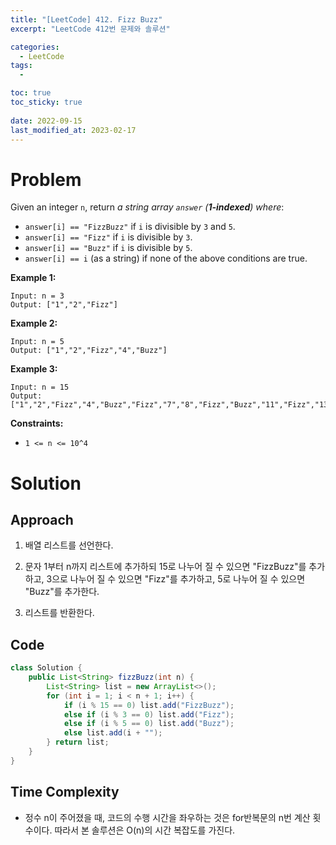 ```yaml
---
title: "[LeetCode] 412. Fizz Buzz"
excerpt: "LeetCode 412번 문제와 솔루션"

categories:
  - LeetCode
tags:
  - 

toc: true
toc_sticky: true
 
date: 2022-09-15
last_modified_at: 2023-02-17
---
```

# **Problem**
Given an integer `n`, return *a string array `answer` (**1-indexed**) where*:

- `answer[i] == "FizzBuzz"` if `i` is divisible by `3` and `5`.
- `answer[i] == "Fizz"` if `i` is divisible by `3`.
- `answer[i] == "Buzz"` if `i` is divisible by `5`.
- `answer[i] == i` (as a string) if none of the above conditions are true.

**Example 1:**
```
Input: n = 3
Output: ["1","2","Fizz"]
```
**Example 2:**
```
Input: n = 5
Output: ["1","2","Fizz","4","Buzz"]
```
**Example 3:**
```
Input: n = 15
Output: ["1","2","Fizz","4","Buzz","Fizz","7","8","Fizz","Buzz","11","Fizz","13","14","FizzBuzz"]
```
**Constraints:**
- `1 <= n <= 10^4`

# **Solution**
## **Approach**
1. 배열 리스트를 선언한다.

2. 문자 1부터 n까지 리스트에 추가하되 15로 나누어 질 수 있으면 "FizzBuzz"를 추가하고, 3으로 나누어 질 수 있으면 "Fizz"를 추가하고, 5로 나누어 질 수 있으면 "Buzz"를 추가한다.

3. 리스트를 반환한다.
## **Code**
```java
class Solution {
    public List<String> fizzBuzz(int n) {
        List<String> list = new ArrayList<>();
        for (int i = 1; i < n + 1; i++) {
            if (i % 15 == 0) list.add("FizzBuzz");
            else if (i % 3 == 0) list.add("Fizz");
            else if (i % 5 == 0) list.add("Buzz");
            else list.add(i + "");
        } return list;
    }
}
```
## **Time Complexity**
- 정수 n이 주어졌을 때, 코드의 수행 시간을 좌우하는 것은 for반복문의 n번 계산 횟수이다. 따라서 본 솔루션은 O(n)의 시간 복잡도를 가진다.